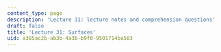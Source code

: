 ```yaml
---
content_type: page
description: 'Lecture 31: lecture notes and comprehension questions'
draft: false
title: 'Lecture 31: Surfaces'
uid: a385ac2b-ab3b-4a3b-b9f0-9501714ba583
---
```

